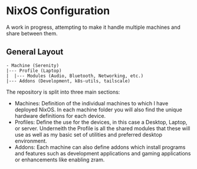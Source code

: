 # NixOS Configuration

A work in progress, attempting to make it handle multiple machines and share between them.

## General Layout

```
- Machine (Serenity)
|--- Profile (Laptop)
|  |--- Modules (Audio, Bluetooth, Networking, etc.)
|--- Addons (Development, k8s-utils, tailscale)
```

The repository is split into three main sections:
- Machines: Definition of the individual machines to which I have deployed NixOS. In each machine folder you will also find the unique hardware definitions for each device. 
- Profiles: Define the use for the devices, in this case a Desktop, Laptop, or server. Underneith the Profile is all the shared modules that these will use as well as my basic set of utilities and preferred desktop environment. 
- Addons: Each machine can also define addons which install programs and features such as development applications and gaming applications or enhancements like enabling zram.   